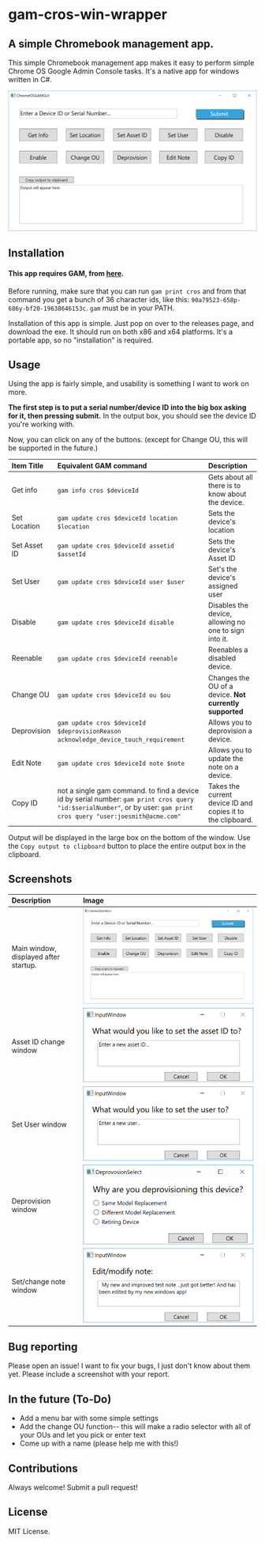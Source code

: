 # gam-cros-win-wrapper
## A simple Chromebook management app.

This simple Chromebook management app makes it easy to perform simple Chrome OS Google Admin Console tasks. It's a native app for windows written in C#.

![main window screenshot](images/main-screen.png)

## Installation

#### This app **requires** GAM, from [here](https://github.com/jay0lee/gam).

Before running, make sure that you can run `gam print cros` and from that command you get a bunch of 36 character ids, like this: `90a79523-658p-686y-bf20-19638646153c`. `gam` must be in your PATH.

Installation of this app is simple. Just pop on over to the releases page, and download the exe. It should run on both x86 and x64 platforms. It's a portable app, so no "installation" is required.

## Usage

Using the app is fairly simple, and usability is something I want to work on more.

**The first step is to put a serial number/device ID into the big box asking for it, then pressing submit.** In the output box, you should see the device ID you're working with.

Now, you can click on any of the buttons. (except for Change OU, this will be supported in the future.)

| Item Title      | Equivalent GAM command | Description |
| :------------- | :---------------------- | :---------- |
| Get info       | `gam info cros $deviceId` | Gets about all there is to know about the device. |
| Set Location | `gam update cros $deviceId location $location` | Sets the device's location |
| Set Asset ID | `gam update cros $deviceId assetid $assetId` | Sets the device's Asset ID |
| Set User | `gam update cros $deviceId user $user` | Set's the device's assigned user |
| Disable | `gam update cros $deviceId disable` | Disables the device, allowing no one to sign into it. |
| Reenable | `gam update cros $deviceId reenable` | Reenables a disabled device. |
| Change OU | `gam update cros $deviceId ou $ou` | Changes the OU of a device. **Not currently supported** |
| Deprovision | `gam update cros $deviceId $deprovisionReason acknowledge_device_touch_requirement` | Allows you to deprovision a device. |
| Edit Note | `gam update cros $deviceId note $note` | Allows you to update the note on a device. |
| Copy ID | not a single gam command. to find a device id by serial number: `gam print cros query "id:$serialNumber"`, or by user: `gam print cros query "user:joesmith@acme.com"` | Takes the current device ID and copies it to the clipboard. |

Output will be displayed in the large box on the bottom of the window. Use the `Copy output to clipboard` button to place the entire output box in the clipboard.

## Screenshots
| Description | Image     |
| :------------- | :------------- |
| Main window, displayed after startup.   | ![main window](images/main-screen.png)       |
| Asset ID change window | ![assetid change](images/assetId.png) |
| Set User window | ![user change](images/userChange.png) |
| Deprovision window | ![deprovision window](images/deprovisionSelect.png) |
| Set/change note window | ![set/change note window](images/note.png) |

## Bug reporting
Please open an issue! I want to fix your bugs, I just don't know about them yet. Please include a screenshot with your report.

## In the future (To-Do)
- Add a menu bar with some simple settings
- Add the change OU function-- this will make a radio selector with all of your OUs and let you pick or enter text
- Come up with a name (please help me with this!)

## Contributions
Always welcome! Submit a pull request!

## License
MIT License.

